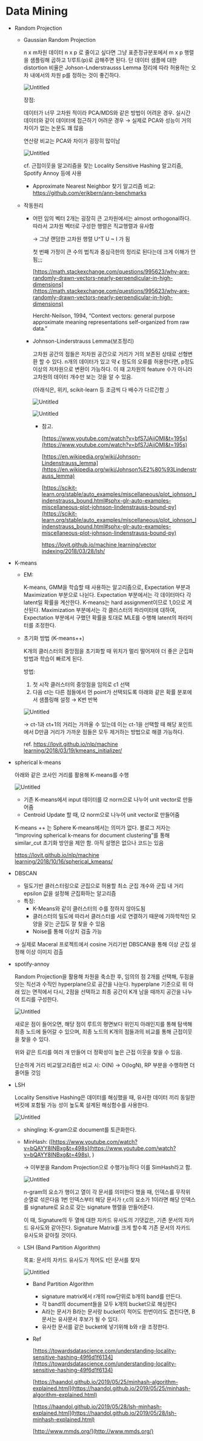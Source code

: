 # Data Mining

- Random Projection
    - Gaussian Random Projection
        
        n x m차원 데이터 n x p 로 줄이고 싶다면 그냥 표준정규분포에서 m x p 행렬을 샘플링해 곱하고 1/루트(p)로 곱해주면 된다. 단 데이터 샘플에 대한 distortion 비율은 Johson-Lnderstrausss Lemma 정리에 따라 허용하는 오차 내에서의 차원 p를 정하는 것이 좋긴하다.
        
        ![Untitled](Data%20Mining%20c364ff35a25f496d9fc4fd8fba019fe2/Untitled.png)
        
        장점: 
        
        데이터가 너무 고차원 적이라 PCA/MDS와 같은 방법이 어려운 경우. 실시간 데이터와 같이 데이터에 접근하기 어려운 경우 → 실제로 PCA와 성능이 거의 차이가 없는 논문도 꽤 많음
        
        연산량 비교는 PCA와 차이가 굉장히 많이남
        
        ![Untitled](Data%20Mining%20c364ff35a25f496d9fc4fd8fba019fe2/Untitled%201.png)
        
        cf. 근접이웃을 알고리즘을 찾는 Locality Sensitive Hashing 알고리즘, Spotify Annoy 등에 사용
        
        - Approximate Nearest Neighbor 찾기 알고리즘 비교: https://github.com/erikbern/ann-benchmarks
        
    - 작동원리
        - 어떤 임의 벡터 2개는 굉장히 큰 고차원에서는 almost orthogonal하다. 따라서 고차원 벡터로 구성한 행렬은 직교행렬과 유사함
            
            → 그냥 랜덤한 고차원 행렬 U^T U ~ I 가 됨
            
            첫 번째 가정이 큰 수의 법칙과 중심극한의 정리로 된다는데 크게 이해가 안됨;;;
            
            [https://math.stackexchange.com/questions/995623/why-are-randomly-drawn-vectors-nearly-perpendicular-in-high-dimensions](https://math.stackexchange.com/questions/995623/why-are-randomly-drawn-vectors-nearly-perpendicular-in-high-dimensions)
            
            Hercht-Neilson, 1994, “Context vectors: general purpose approximate meaning representations self-organized from raw data.”
            
        - Johnson-Linderstrauss Lemma(보조정리)
            
            고차원 공간의 점들은 저차원 공간으로 거리가 거의 보존된 상태로 선형변환 할 수 있다. n개의 데이터가 있고 약 $\epsilon$ 정도의 오류를 허용한다면, p정도 이상의 저차원으로 변환이 가능하다. 이 때 고차원의 feature 수가 아니라 고차원의 데이터 개수만 보는 것을 알 수 있음.
            
            (아래식은, 위키, scikit-learn 등 조금씩 다 배수가 다르긴함 ;)
            
            ![Untitled](Data%20Mining%20c364ff35a25f496d9fc4fd8fba019fe2/Untitled%202.png)
            
            ![Untitled](Data%20Mining%20c364ff35a25f496d9fc4fd8fba019fe2/Untitled%203.png)
            
            - 참고.
                
                [https://www.youtube.com/watch?v=bfS7JAjiOMI&t=195s](https://www.youtube.com/watch?v=bfS7JAjiOMI&t=195s)
                
                [https://en.wikipedia.org/wiki/Johnson–Lindenstrauss_lemma](https://en.wikipedia.org/wiki/Johnson%E2%80%93Lindenstrauss_lemma)
                
                [https://scikit-learn.org/stable/auto_examples/miscellaneous/plot_johnson_lindenstrauss_bound.html#sphx-glr-auto-examples-miscellaneous-plot-johnson-lindenstrauss-bound-py](https://scikit-learn.org/stable/auto_examples/miscellaneous/plot_johnson_lindenstrauss_bound.html#sphx-glr-auto-examples-miscellaneous-plot-johnson-lindenstrauss-bound-py)
                
                [https://lovit.github.io/machine learning/vector indexing/2018/03/28/lsh/](https://lovit.github.io/machine%20learning/vector%20indexing/2018/03/28/lsh/)
                
- K-means
    - EM:
        
        K-means, GMM을 학습할 때 사용하는 알고리즘으로, Expectation 부분과 Maximization 부분으로 나뉜다. Expectation 부분에서는 각 데이터마다 각 latent일 확률을 계산한다. K-means는 hard assignment이므로 1,0으로 계산된다. Maximization 부분에서는 각 클러스터의 파라미터에 대하여, Expectation 부분에서 구했던 확률을 토대로 MLE를 수행해 latent의 파라미터를 조정한다.
        
    - 초기화 방법 (K-means++)
        
        K개의 클러스터의 중앙점을 초기화할 때 위치가 멀리 떨어져야 더 좋은 군집화 방법과 학습이 빠르게 된다. 
        
        방법: 
        
        1. 첫 시작 클러스터의 중앙점을 임의로 c1 선택 
        2. 다음 ct는 다른 점들에서 먼 point가 선택되도록 아래와 같은 확률 분포에서 샘플링해 설정 → K번 반복
        
        ![Untitled](Data%20Mining%20c364ff35a25f496d9fc4fd8fba019fe2/Untitled%204.png)
        
        → ct-1과 ct+1의 거리는 가까울 수 있는데 이는 ct-1을 선택할 때 해당 포인트에서 D만큼 거리가 가까운 점들은 모두 제거하는 방법으로 해결 가능하다.
        
        ref. [https://lovit.github.io/nlp/machine learning/2018/03/19/kmeans_initializer/](https://lovit.github.io/nlp/machine%20learning/2018/03/19/kmeans_initializer/)
        

- spherical k-means
    
    아래와 같은 코사인 거리를 활용해 K-means를 수행
    
    ![Untitled](Data%20Mining%20c364ff35a25f496d9fc4fd8fba019fe2/Untitled%205.png)
    
    - 기존 K-means에서 input 데이터를 l2 norm으로 나누어 unit vector로 만들어줌
    - Centroid Update 할 때, l2 norm으로 나누어 unit vector로 만들어줌
    
    K-means ++ 는 Sphere K-means에서는 의미가 없다. 블로그 저자는 “Improving spherical k-means for document clustering”를 통해 similar_cut 초기화 방안을 제안 함. 아직 설명은 없으나 코드는 있음
    
    [https://lovit.github.io/nlp/machine learning/2018/10/16/spherical_kmeans/](https://lovit.github.io/nlp/machine%20learning/2018/10/16/spherical_kmeans/)
    
- DBSCAN
    - 밀도기반 클러스터링으로 군집으로 허용할 최소 군집 개수와 군집 내 거리 epsilon 값을 설정해 군집화하는 알고리즘
    - 특징:
        - K-Means와 같이 클러스터의 수를 정하지 않아도됨
        - 클러스터의 밀도에 따라서 클러스터를 서로 연결하기 때문에 기하학적인 모양을 갖는 군집도 잘 찾을 수 있음
        - Noise를 통해 이상치 검출 가능
    
    → 실제로 Maceral 프로젝트에서 cosine 거리기반 DBSCAN을 통해 이상 군집 설정해 이상 이미지 검출
    
- spotify-annoy
    
    Random Projection을 활용해 차원을 축소한 후, 임의의 점 2개를 선택해, 두점을 잇는 직선과 수직인 hyperplane으로 공간을 나눈다. hyperplane 기준으로 위 아래 있는 면적에서 다시, 2점을 선택하고 최종 공간이 K개 남을 때까지 공간을 나누어 트리를 구성한다.
    
    ![Untitled](Data%20Mining%20c364ff35a25f496d9fc4fd8fba019fe2/Untitled%206.png)
    
    새로운 점이 들어오면, 해당 점이 루트의 평면보다 위인지 아래인지를 통해 탐색해 최종 노드에 들어갈 수 있으며, 최종 노드의 K개의 점들과의 비교를 통해 근접이웃을 찾을 수 있다.
    
    위와 같은 트리를 여러 개 만들어 더 정확성이 높은 근접 이웃을 찾을 수 있음. 
    
    단순하게 거리 비교알고리즘만 비교 시: O(N) → O(logN), RP 부분을 수행하면 더 줄어들 것임
    

- LSH
    
    Locality Sensitive Hashing은 데이터를 해싱했을 때, 유사한 데이터 끼리 동일한 버킷에 포함될 가능 성이 높도록 설계된 해싱함수를 사용한다.
    
    ![Untitled](Data%20Mining%20c364ff35a25f496d9fc4fd8fba019fe2/Untitled%207.png)
    
    - shingling: K-gram으로 document를 토큰화한다.
    - MinHash: ([https://www.youtube.com/watch?v=bQAYY8INBxg&t=498s](https://www.youtube.com/watch?v=bQAYY8INBxg&t=498s), )
        
        → 이부분을 Random Projection으로 수행가능하다 이를 SimHash라고 함.
        
        ![Untitled](Data%20Mining%20c364ff35a25f496d9fc4fd8fba019fe2/Untitled%208.png)
        
        n-gram의 요소가 행이고 열이 각 문서를 의미한다 했을 때, 인덱스를 무작위 순열로 섞은다음 1번 인덱스부터 해당 문서가 r,c의 요소가 1이라면 해당 인덱스를 signature로 요소로 갖는 signature 행렬을 만들어준다.
        
        이 때, Signature의 두 열에 대한 자카드 유사도의 기댓값은, 기존 문서의 자카드 유사도와 같아진다. Signature Matrix를 크게 할수록 기존 문서의 자카드 유사도와 같아질 것이다.
        
    - LSH (Band Partition Algorithm)
        
        목표: 문서의 자카드 유사도가 적어도 t인 문서를 찾자
        
        ![Untitled](Data%20Mining%20c364ff35a25f496d9fc4fd8fba019fe2/Untitled%209.png)
        
        - Band Partition Algorithm
            - signature matrix에서 r개의 row단위로 b개의 band를 만든다.
            - 각 band의 document들을 모두 k개의 bucket으로 해싱한다
            - A라는 문서가 B라는 문서랑 bucket이 적어도 한번이라도 겹친다면, B문서는 유사문서 후보가 될 수 있다.
            - 유사한 문서를 같은 bucket에 넣기위해 b와 r을 조정한다.
        - Ref
            
            [https://towardsdatascience.com/understanding-locality-sensitive-hashing-49f6d1f6134](https://towardsdatascience.com/understanding-locality-sensitive-hashing-49f6d1f6134)
            
            [https://haandol.github.io/2019/05/25/minhash-algorithm-explained.html](https://haandol.github.io/2019/05/25/minhash-algorithm-explained.html)
            
            [https://haandol.github.io/2019/05/28/lsh-minhash-explained.html](https://haandol.github.io/2019/05/28/lsh-minhash-explained.html)
            
            [http://www.mmds.org/](http://www.mmds.org/)